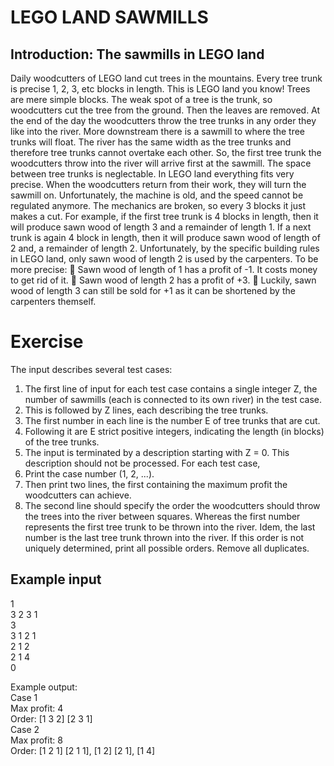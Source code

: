# LEGO LAND SAWMILLS

## Introduction: The sawmills in LEGO land
Daily woodcutters of LEGO land cut trees in the mountains. Every tree trunk is precise 1, 2, 3, etc
blocks in length. This is LEGO land you know! Trees are mere simple blocks. The weak spot of a tree
is the trunk, so woodcutters cut the tree from the ground. Then the leaves are removed. At the end of
the day the woodcutters throw the tree trunks in any order they like into the river.
More downstream there is a sawmill to where the tree trunks will float. The river has the same width
as the tree trunks and therefore tree trunks cannot overtake each other. So, the first tree trunk the
woodcutters throw into the river will arrive first at the sawmill. The space between tree trunks is
neglectable. In LEGO land everything fits very precise.
When the woodcutters return from their work, they will turn the sawmill on. Unfortunately, the
machine is old, and the speed cannot be regulated anymore. The mechanics are broken, so every 3
blocks it just makes a cut. For example, if the first tree trunk is 4 blocks in length, then it will produce
sawn wood of length 3 and a remainder of length 1. If a next trunk is again 4 block in length, then it
will produce sawn wood of length of 2 and, a remainder of length 2.
Unfortunately, by the specific building rules in LEGO land, only sawn wood of length 2 is used by the
carpenters. To be more precise:
 Sawn wood of length of 1 has a profit of -1. It costs money to get rid of it.
 Sawn wood of length 2 has a profit of +3.
 Luckily, sawn wood of length 3 can still be sold for +1 as it can be shortened by the carpenters
themself.

# Exercise
The input describes several test cases:
1. The first line of input for each test case contains a single integer Z, the number of sawmills
(each is connected to its own river) in the test case.
2. This is followed by Z lines, each describing the tree trunks.
3. The first number in each line is the number E of tree trunks that are cut.
4. Following it are E strict positive integers, indicating the length (in blocks) of the tree trunks.
5. The input is terminated by a description starting with Z = 0.
This description should not be processed.
For each test case,
1. Print the case number (1, 2, ...).
2. Then print two lines, the first containing the maximum profit the woodcutters can achieve.
3. The second line should specify the order the woodcutters should throw the trees into the river
between squares. Whereas the first number represents the first tree trunk to be thrown into
the river. Idem, the last number is the last tree trunk thrown into the river. If this order is not
uniquely determined, print all possible orders. Remove all duplicates.

## Example input
1<br />
3 2 3 1<br />
3<br />
3 1 2 1<br />
2 1 2<br />
2 1 4<br />
0<br />

Example output:<br />
Case 1<br />
Max profit: 4<br />
Order: [1 3 2] [2 3 1]<br />
Case 2<br />
Max profit: 8<br />
Order: [1 2 1] [2 1 1], [1 2] [2 1], [1 4]

